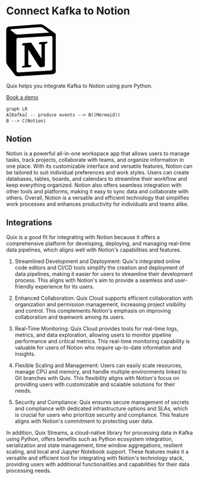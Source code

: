 # Connect Kafka to Notion

![](./images/logo_1.jpg)

Quix helps you integrate Kafka to Notion using pure Python.

<div>
<a class="md-button md-button--primary" href="https://share.hsforms.com/1iW0TmZzKQMChk0lxd_tGiw4yjw2?__hstc=175542013.2303933fbd746c0ac86d9ccbe9bc9100.1728383268831.1729603416735.1729620918855.31&__hssc=175542013.1.1729620918855&__hsfp=2132701734" target="_blank" style="margin-right:.5rem;">Book a demo</a>
<br/>
</div>

```mermaid
graph LR
A[Kafka] -- produce events --> B((Mermaid))
B --> C(Notion)
```

## Notion

Notion is a powerful all-in-one workspace app that allows users to manage tasks, track projects, collaborate with teams, and organize information in one place. With its customizable interface and versatile features, Notion can be tailored to suit individual preferences and work styles. Users can create databases, tables, boards, and calendars to streamline their workflow and keep everything organized. Notion also offers seamless integration with other tools and platforms, making it easy to sync data and collaborate with others. Overall, Notion is a versatile and efficient technology that simplifies work processes and enhances productivity for individuals and teams alike.

## Integrations

Quix is a good fit for integrating with Notion because it offers a comprehensive platform for developing, deploying, and managing real-time data pipelines, which aligns well with Notion's capabilities and features. 

1. Streamlined Development and Deployment: Quix's integrated online code editors and CI/CD tools simplify the creation and deployment of data pipelines, making it easier for users to streamline their development process. This aligns with Notion's aim to provide a seamless and user-friendly experience for its users.

2. Enhanced Collaboration: Quix Cloud supports efficient collaboration with organization and permission management, increasing project visibility and control. This complements Notion's emphasis on improving collaboration and teamwork among its users.

3. Real-Time Monitoring: Quix Cloud provides tools for real-time logs, metrics, and data exploration, allowing users to monitor pipeline performance and critical metrics. This real-time monitoring capability is valuable for users of Notion who require up-to-date information and insights.

4. Flexible Scaling and Management: Users can easily scale resources, manage CPU and memory, and handle multiple environments linked to Git branches with Quix. This flexibility aligns with Notion's focus on providing users with customizable and scalable solutions for their needs.

5. Security and Compliance: Quix ensures secure management of secrets and compliance with dedicated infrastructure options and SLAs, which is crucial for users who prioritize security and compliance. This feature aligns with Notion's commitment to protecting user data.

In addition, Quix Streams, a cloud-native library for processing data in Kafka using Python, offers benefits such as Python ecosystem integration, serialization and state management, time window aggregations, resilient scaling, and local and Jupyter Notebook support. These features make it a versatile and efficient tool for integrating with Notion's technology stack, providing users with additional functionalities and capabilities for their data processing needs.

